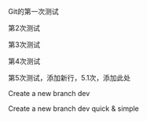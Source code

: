 Git的第一次测试

第2次测试

第3次测试

第4次测试

第5次测试，添加新行，5.1次，添加此处

Create a new branch dev

Create a new branch dev quick & simple